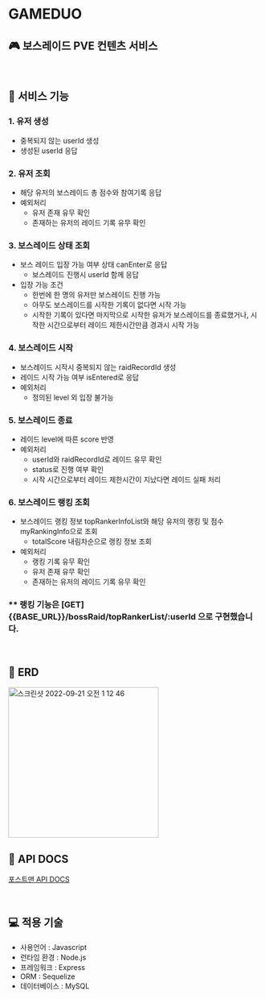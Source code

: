 # GAMEDUO

## 🎮 보스레이드 PVE 컨텐츠 서비스

<br>

## 🧰 서비스 기능

### 1. 유저 생성

- 중복되지 않는 userId 생성
- 생성된 userId 응답

### 2. 유저 조회

- 해당 유저의 보스레이드 총 점수와 참여기록 응답
- 예외처리
  - 유저 존재 유무 확인
  - 존재하는 유저의 레이드 기록 유무 확인

### 3. 보스레이드 상태 조회

- 보스 레이드 입장 가능 여부 상태 canEnter로 응답
  - 보스레이드 진행시 userId 함께 응답
- 입장 가능 조건
  - 한번에 한 명의 유저만 보스레이드 진행 가능
  - 아무도 보스레이드를 시작한 기록이 없다면 시작 가능
  - 시작한 기록이 있다면 마지막으로 시작한 유저가 보스레이드를 종료했거나, 시작한 시간으로부터 레이드 제한시간만큼 경과시 시작 가능

### 4. 보스레이드 시작

- 보스레이드 시작시 중복되지 않는 raidRecordId 생성
- 레이드 시작 가능 여부 isEntered로 응답
- 예외처리
  - 정의된 level 외 입장 불가능

### 5. 보스레이드 종료

- 레이드 level에 따른 score 반영
- 예외처리
  - userId와 raidRecordId로 레이드 유무 확인
  - status로 진행 여부 확인
  - 시작 시간으로부터 레이드 제한시간이 지났다면 레이드 실패 처리

### 6. 보스레이드 랭킹 조회

- 보스레이드 랭킹 정보 topRankerInfoList와 해당 유저의 랭킹 및 점수 myRankingInfo으로 조회
  - totalScore 내림차순으로 랭킹 정보 조회
- 예외처리
  - 랭킹 기록 유무 확인
  - 유저 존재 유무 확인
  - 존재하는 유저의 레이드 기록 유무 확인

### \*\* 랭킹 기능은 [GET] {{BASE_URL}}/bossRaid/topRankerList/:userId 으로 구현했습니다.

<br>

## 🎨 ERD

<img width="299" alt="스크린샷 2022-09-21 오전 1 12 46" src="https://s3.us-west-2.amazonaws.com/secure.notion-static.com/d2dbe505-3f1a-4d69-8ad4-098ee5708818/Untitled.png?X-Amz-Algorithm=AWS4-HMAC-SHA256&X-Amz-Content-Sha256=UNSIGNED-PAYLOAD&X-Amz-Credential=AKIAT73L2G45EIPT3X45%2F20221110%2Fus-west-2%2Fs3%2Faws4_request&X-Amz-Date=20221110T090749Z&X-Amz-Expires=86400&X-Amz-Signature=f05e24d018fa978bddd868d85c6c2807b85b9129a3c45de89e49e1ba1dfd4623&X-Amz-SignedHeaders=host&response-content-disposition=filename%3D%22Untitled.png%22&x-id=GetObject">

<br>

## 📜 API DOCS

[포스트맨 API DOCS](https://documenter.getpostman.com/view/23066446/2s8YemtZ8A)

<br>

## 💻 적용 기술

- 사용언어 : Javascript
- 런타임 환경 : Node.js
- 프레임워크 : Express
- ORM : Sequelize
- 데이터베이스 : MySQL
